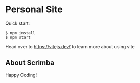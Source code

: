 # Personal Site

Quick start:

```
$ npm install
$ npm start
````

Head over to https://vitejs.dev/ to learn more about using vite
## About Scrimba



Happy Coding!
